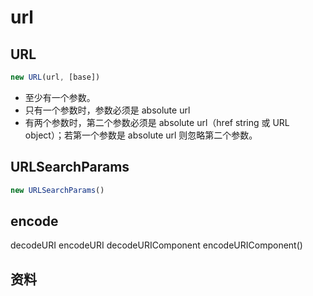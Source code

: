 # url

## URL

```js
new URL(url, [base])
```

- 至少有一个参数。
- 只有一个参数时，参数必须是 absolute url
- 有两个参数时，第二个参数必须是 absolute url（href string 或 URL object）；若第一个参数是 absolute url 则忽略第二个参数。


## URLSearchParams

```js
new URLSearchParams()
```

## encode

decodeURI
encodeURI
decodeURIComponent
encodeURIComponent()

## 资料

